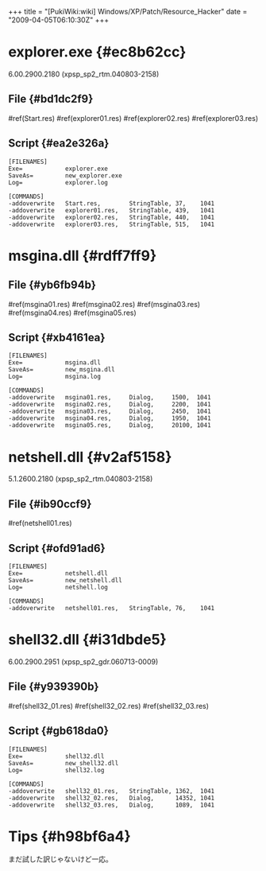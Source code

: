+++
title = "[PukiWiki:wiki] Windows/XP/Patch/Resource_Hacker"
date = "2009-04-05T06:10:30Z"
+++


# explorer.exe  {#ec8b62cc}
6.00.2900.2180 (xpsp_sp2_rtm.040803-2158)

## File  {#bd1dc2f9}
#ref(Start.res)
#ref(explorer01.res)
#ref(explorer02.res)
#ref(explorer03.res)

## Script  {#ea2e326a}

```
[FILENAMES]
Exe=            explorer.exe
SaveAs=         new_explorer.exe
Log=            explorer.log

[COMMANDS]
-addoverwrite   Start.res,        StringTable, 37,    1041
-addoverwrite   explorer01.res,   StringTable, 439,   1041
-addoverwrite   explorer02.res,   StringTable, 440,   1041
-addoverwrite   explorer03.res,   StringTable, 515,   1041

```

# msgina.dll  {#rdff7ff9}

## File  {#yb6fb94b}
#ref(msgina01.res)
#ref(msgina02.res)
#ref(msgina03.res)
#ref(msgina04.res)
#ref(msgina05.res)

## Script  {#xb4161ea}

```
[FILENAMES]
Exe=            msgina.dll
SaveAs=         new_msgina.dll
Log=            msgina.log

[COMMANDS]
-addoverwrite   msgina01.res,     Dialog,     1500,  1041
-addoverwrite   msgina02.res,     Dialog,     2200,  1041
-addoverwrite   msgina03.res,     Dialog,     2450,  1041
-addoverwrite   msgina04.res,     Dialog,     1950,  1041
-addoverwrite   msgina05.res,     Dialog,     20100, 1041

```

# netshell.dll  {#v2af5158}
5.1.2600.2180 (xpsp_sp2_rtm.040803-2158)

## File  {#ib90ccf9}
#ref(netshell01.res)

## Script  {#ofd91ad6}

```
[FILENAMES]
Exe=            netshell.dll
SaveAs=         new_netshell.dll
Log=            netshell.log

[COMMANDS]
-addoverwrite   netshell01.res,   StringTable, 76,    1041

```

# shell32.dll  {#i31dbde5}
6.00.2900.2951 (xpsp_sp2_gdr.060713-0009)

## File  {#y939390b}
#ref(shell32_01.res)
#ref(shell32_02.res)
#ref(shell32_03.res)

## Script  {#gb618da0}

```
[FILENAMES]
Exe=            shell32.dll
SaveAs=         new_shell32.dll
Log=            shell32.log

[COMMANDS]
-addoverwrite   shell32_01.res,   StringTable, 1362,  1041
-addoverwrite   shell32_02.res,   Dialog,      14352, 1041
-addoverwrite   shell32_03.res,   Dialog,      1089,  1041

```

# Tips  {#h98bf6a4}
まだ試した訳じゃないけど一応。
